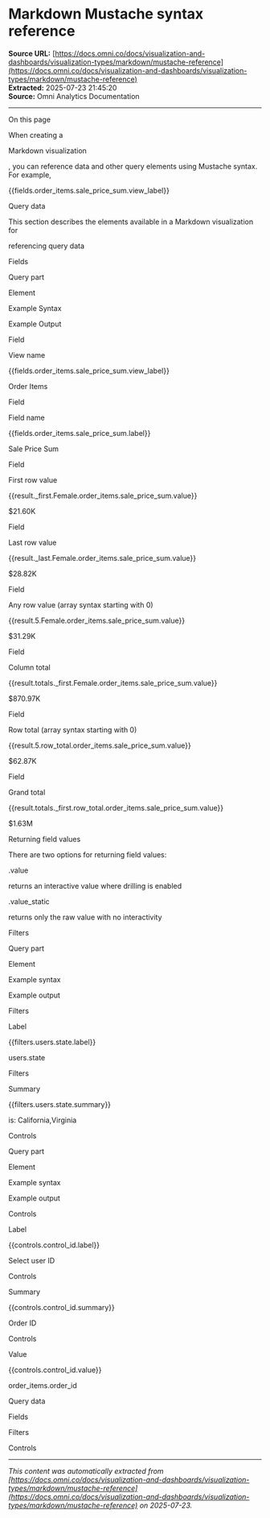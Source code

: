 # Markdown Mustache syntax reference

**Source URL:** [https://docs.omni.co/docs/visualization-and-dashboards/visualization-types/markdown/mustache-reference](https://docs.omni.co/docs/visualization-and-dashboards/visualization-types/markdown/mustache-reference)  
**Extracted:** 2025-07-23 21:45:20  
**Source:** Omni Analytics Documentation

---

On this page

When creating a

Markdown visualization

, you can reference data and other query elements using Mustache syntax. For example,

{{fields.order_items.sale_price_sum.view_label}}

Query data

This section describes the elements available in a Markdown visualization for

referencing query data

Fields

Query part

Element

Example Syntax

Example Output

Field

View name

{{fields.order_items.sale_price_sum.view_label}}

Order Items

Field

Field name

{{fields.order_items.sale_price_sum.label}}

Sale Price Sum

Field

First row value

{{result._first.Female.order_items.sale_price_sum.value}}

$21.60K

Field

Last row value

{{result._last.Female.order_items.sale_price_sum.value}}

$28.82K

Field

Any row value (array syntax starting with 0)

{{result.5.Female.order_items.sale_price_sum.value}}

$31.29K

Field

Column total

{{result.totals._first.Female.order_items.sale_price_sum.value}}

$870.97K

Field

Row total (array syntax starting with 0)

{{result.5.row_total.order_items.sale_price_sum.value}}

$62.87K

Field

Grand total

{{result.totals._first.row_total.order_items.sale_price_sum.value}}

$1.63M

Returning field values

There are two options for returning field values:

.value

returns an interactive value where drilling is enabled

.value_static

returns only the raw value with no interactivity

Filters

Query part

Element

Example syntax

Example output

Filters

Label

{{filters.users.state.label}}

users.state

Filters

Summary

{{filters.users.state.summary}}

is: California,Virginia

Controls

Query part

Element

Example syntax

Example output

Controls

Label

{{controls.control_id.label}}

Select user ID

Controls

Summary

{{controls.control_id.summary}}

Order ID

Controls

Value

{{controls.control_id.value}}

order_items.order_id

Query data

Fields

Filters

Controls

---

*This content was automatically extracted from [https://docs.omni.co/docs/visualization-and-dashboards/visualization-types/markdown/mustache-reference](https://docs.omni.co/docs/visualization-and-dashboards/visualization-types/markdown/mustache-reference) on 2025-07-23.*
